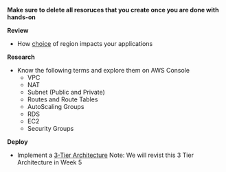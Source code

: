 **Make sure to delete all resoruces that you create once you are done with hands-on**

**Review** 
* How [choice](https://aws.amazon.com/blogs/architecture/what-to-consider-when-selecting-a-region-for-your-workloads/) of region impacts your applications

**Research**
* Know the following terms and explore them on AWS Console
  * VPC
  * NAT
  * Subnet (Public and Private)
  * Routes and Route Tables
  * AutoScaling Groups
  * RDS
  * EC2
  * Security Groups

**Deploy**
* Implement a [3-Tier Architecture](https://towardsaws.com/building-a-3-tier-architecture-from-scratch-using-aws-console-c26caa4970d2) 
Note: We will revist this 3 Tier Architecture in Week 5

